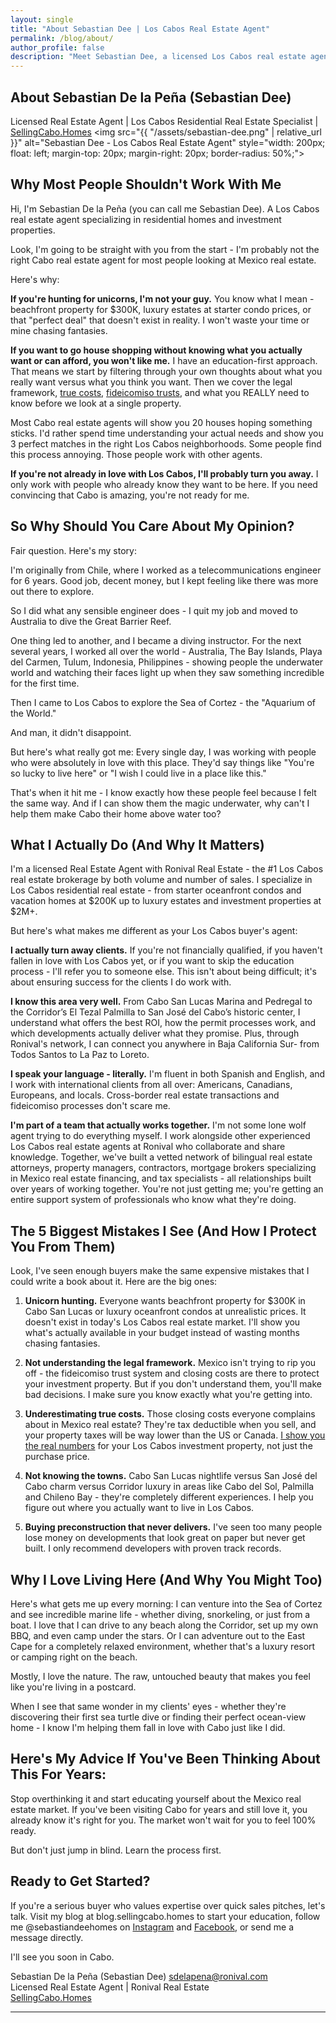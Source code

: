 ```yaml
---
layout: single
title: "About Sebastian Dee | Los Cabos Real Estate Agent"
permalink: /blog/about/
author_profile: false
description: "Meet Sebastian Dee, a licensed Los Cabos real estate agent with Ronival. Learn about his unique 'education-first' approach to buying property in Cabo and why his story makes him the right agent for serious buyers."
---
```


## About Sebastian De la Peña (Sebastian Dee) <br>
Licensed Real Estate Agent | Los Cabos Residential Real Estate Specialist | <a href="http://sellingcabo.homes" target="_blank">SellingCabo.Homes</a>
<img src="{{ "/assets/sebastian-dee.png" | relative_url }}" alt="Sebastian Dee - Los Cabos Real Estate Agent" style="width: 200px; float: left; margin-top: 20px; margin-right: 20px; border-radius: 50%;">


## Why Most People Shouldn't Work With Me

Hi, I'm Sebastian De la Peña (you can call me Sebastian Dee). A Los Cabos real estate agent specializing in residential homes and investment properties.

Look, I'm going to be straight with you from the start - I'm probably not the right Cabo real estate agent for most people looking at Mexico real estate.

Here's why:

**If you're hunting for unicorns, I'm not your guy.** You know what I mean - beachfront property for $300K, luxury estates at starter condo prices, or that "perfect deal" that doesn't exist in reality. I won't waste your time or mine chasing fantasies.

**If you want to go house shopping without knowing what you actually want or can afford, you won't like me.** I have an education-first approach. That means we start by filtering through your own thoughts about what you really want versus what you think you want. Then we cover the legal framework, <a href="https://blog.sellingcabo.homes/2025/08/14/Los-Cabos-Closing-Costs-2025-The-Hidden-Costs-That-Could-Derail-Your-Dream-(And-How-to-Budget-Like-a-Pro).html" target="_blank">true costs</a>, <a href="https://blog.sellingcabo.homes/2025/08/20/Fideicomiso-PART-II-The-Fideicomiso-Decoded-Your-Complete-Guide-to-Secure-Mexican-Real-Estate-Ownership.html" target="_blank">fideicomiso trusts</a>, and what you REALLY need to know before we look at a single property.

Most Cabo real estate agents will show you 20 houses hoping something sticks. I'd rather spend time understanding your actual needs and show you 3 perfect matches in the right Los Cabos neighborhoods. Some people find this process annoying. Those people work with other agents.

**If you're not already in love with Los Cabos, I'll probably turn you away.** I only work with people who already know they want to be here. If you need convincing that Cabo is amazing, you're not ready for me.

## So Why Should You Care About My Opinion?

Fair question. Here's my story:

I'm originally from Chile, where I worked as a telecommunications engineer for 6 years. Good job, decent money, but I kept feeling like there was more out there to explore.

So I did what any sensible engineer does - I quit my job and moved to Australia to dive the Great Barrier Reef.

One thing led to another, and I became a diving instructor. For the next several years, I worked all over the world - Australia, The Bay Islands, Playa del Carmen, Tulum, Indonesia, Philippines - showing people the underwater world and watching their faces light up when they saw something incredible for the first time.

Then I came to Los Cabos to explore the Sea of Cortez - the "Aquarium of the World."

And man, it didn't disappoint.

But here's what really got me: Every single day, I was working with people who were absolutely in love with this place. They'd say things like "You're so lucky to live here" or "I wish I could live in a place like this."

That's when it hit me - I know exactly how these people feel because I felt the same way. And if I can show them the magic underwater, why can't I help them make Cabo their home above water too?

## What I Actually Do (And Why It Matters)

I'm a licensed Real Estate Agent with Ronival Real Estate - the #1 Los Cabos real estate brokerage by both volume and number of sales. I specialize in Los Cabos residential real estate - from starter oceanfront condos and vacation homes at $200K up to luxury estates and investment properties at $2M+.

But here's what makes me different as your Los Cabos buyer's agent:

**I actually turn away clients.** If you're not financially qualified, if you haven't fallen in love with Los Cabos yet, or if you want to skip the education process - I'll refer you to someone else. This isn't about being difficult; it's about ensuring success for the clients I do work with.

**I know this area very well.** From Cabo San Lucas Marina and Pedregal to the Corridor’s El Tezal Palmilla to San José del Cabo’s historic center, I understand what offers the best ROI, how the permit processes work, and which developments actually deliver what they promise. Plus, through Ronival's network, I can connect you anywhere in Baja California Sur- from Todos Santos to La Paz to Loreto.

**I speak your language - literally.** I'm fluent in both Spanish and English, and I work with international clients from all over: Americans, Canadians, Europeans, and locals. Cross-border real estate transactions and fideicomiso processes don't scare me.

**I'm part of a team that actually works together.** I'm not some lone wolf agent trying to do everything myself. I work alongside other experienced Los Cabos real estate agents at Ronival who collaborate and share knowledge. Together, we've built a vetted network of bilingual real estate attorneys, property managers, contractors, mortgage brokers specializing in Mexico real estate financing, and tax specialists - all relationships built over years of working together. You're not just getting me; you're getting an entire support system of professionals who know what they're doing.

## The 5 Biggest Mistakes I See (And How I Protect You From Them)

Look, I've seen enough buyers make the same expensive mistakes that I could write a book about it. Here are the big ones:

1. **Unicorn hunting.** Everyone wants beachfront property for $300K in Cabo San Lucas or luxury oceanfront condos at unrealistic prices. It doesn't exist in today's Los Cabos real estate market. I'll show you what's actually available in your budget instead of wasting months chasing fantasies.

2. **Not understanding the legal framework.** Mexico isn't trying to rip you off - the fideicomiso trust system and closing costs are there to protect your investment property. But if you don't understand them, you'll make bad decisions. I make sure you know exactly what you're getting into.

3. **Underestimating true costs.** Those closing costs everyone complains about in Mexico real estate? They're tax deductible when you sell, and your property taxes will be way lower than the US or Canada. <a href="https://calculator.sellingcabo.homes/los-cabos-closing-costs-calculator" target="_blank">I show you the real numbers</a> for your Los Cabos investment property, not just the purchase price.

4. **Not knowing the towns.** Cabo San Lucas nightlife versus San José del Cabo charm versus Corridor luxury in areas like Cabo del Sol, Palmilla and Chileno Bay - they're completely different experiences. I help you figure out where you actually want to live in Los Cabos.

5. **Buying preconstruction that never delivers.** I've seen too many people lose money on developments that look great on paper but never get built. I only recommend developers with proven track records.

## Why I Love Living Here (And Why You Might Too)

Here's what gets me up every morning: I can venture into the Sea of Cortez and see incredible marine life - whether diving, snorkeling, or just from a boat. I love that I can drive to any beach along the Corridor, set up my own BBQ, and even camp under the stars. Or I can adventure out to the East Cape for a completely relaxed environment, whether that's a luxury resort or camping right on the beach.

Mostly, I love the nature. The raw, untouched beauty that makes you feel like you're living in a postcard.

When I see that same wonder in my clients' eyes - whether they're discovering their first sea turtle dive or finding their perfect ocean-view home - I know I'm helping them fall in love with Cabo just like I did.

## Here's My Advice If You've Been Thinking About This For Years:

Stop overthinking it and start educating yourself about the Mexico real estate market. If you've been visiting Cabo for years and still love it, you already know it's right for you. The market won't wait for you to feel 100% ready.

But don't just jump in blind. Learn the process first.

## Ready to Get Started?

If you're a serious buyer who values expertise over quick sales pitches, let's talk. Visit my blog at blog.sellingcabo.homes to start your education, follow me @sebastiandeehomes on <a href="https://www.instagram.com/sebastiandeehomes/" target="_blank">Instagram</a> and <a href="https://www.facebook.com/sebastiandeehomes/" target="_blank">Facebook</a>, or send me a message directly.

I'll see you soon in Cabo.

Sebastian De la Peña (Sebastian Dee)
<a href="mailto:sdelapena@ronival.com">sdelapena@ronival.com</a> <br>
Licensed Real Estate Agent | Ronival Real Estate <br>
<a href="http://sellingcabo.homes" target="_blank">SellingCabo.Homes</a>

---
